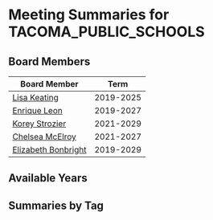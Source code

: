 # Meeting Summaries for TACOMA_PUBLIC_SCHOOLS

## Board Members

| Board Member       | Term           |
|--------------------|----------------|
| [Lisa Keating](board_member_240.md) | 2019-2025 |
| [Enrique Leon](board_member_241.md) | 2019-2027 |
| [Korey Strozier](board_member_242.md) | 2021-2029 |
| [Chelsea McElroy](board_member_243.md) | 2021-2027 |
| [Elizabeth Bonbright](board_member_244.md) | 2019-2029 |

## Available Years

## Summaries by Tag
